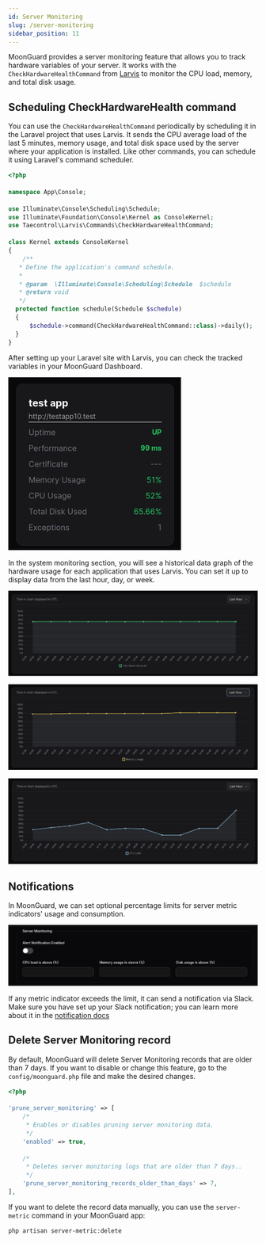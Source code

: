```yaml
---
id: Server Monitoring
slug: /server-monitoring
sidebar_position: 11
---
```


MoonGuard provides a server monitoring feature that allows you to track
hardware variables of your server. It works with the `CheckHardwareHealthCommand`
from [Larvis](https://github.com/taecontrol/larvis) to monitor the CPU load,
memory, and total disk usage.

## Scheduling CheckHardwareHealth command

You can use the `CheckHardwareHealthCommand` periodically by scheduling it in the
Laravel project that uses Larvis. It sends the CPU average load of the last 5
minutes, memory usage, and total disk space used by the server where your
application is installed. Like other commands, you can schedule it using
Laravel's command scheduler.

```php
<?php

namespace App\Console;

use Illuminate\Console\Scheduling\Schedule;
use Illuminate\Foundation\Console\Kernel as ConsoleKernel;
use Taecontrol\Larvis\Commands\CheckHardwareHealthCommand;

class Kernel extends ConsoleKernel
{
    /**
   * Define the application's command schedule.
   *
   * @param  \Illuminate\Console\Scheduling\Schedule  $schedule
   * @return void
   */
  protected function schedule(Schedule $schedule)
  {
      $schedule->command(CheckHardwareHealthCommand::class)->daily();
  }
}
```

After setting up your Laravel site with Larvis, you can check the tracked variables in your
MoonGuard Dashboard.

![dashboard-hardware](./server-monitoring/dashboard-hardware.png)

In the system monitoring section, you will see a historical data graph of the
hardware usage for each application that uses Larvis. You can set it up to display
data from the last hour, day, or week.

![server-monitoring1](./server-monitoring/server-monitoring1.png)

![server-monitoring2](./server-monitoring/server-monitoring2.png)

![server-monitoring3](./server-monitoring/server-monitoring3.png)

## Notifications

In MoonGuard, we can set optional percentage limits for server metric
indicators' usage and consumption.


![server-monitoring-limit](./server-monitoring/server-monitoring-limit.png)

If any metric indicator exceeds the limit, it can send a notification via Slack.
Make sure you have set up your Slack notification; you can learn more about it in
the [notification docs](./notifications/notifications-slack.md)

## Delete Server Monitoring record

By default, MoonGuard will delete Server Monitoring records that are older than
7 days. If you want to disable or change this feature, go to the `config/moonguard.php`
file and make the desired changes.

```php
<?php

'prune_server_monitoring' => [
    /*
     * Enables or disables pruning server monitoring data.
     */
    'enabled' => true,

    /*
     * Deletes server monitoring logs that are older than 7 days..
     */
    'prune_server_monitoring_records_older_than_days' => 7,
],
```

If you want to delete the record data manually, you can use the `server-metric` command
in your MoonGuard app:

```bash
php artisan server-metric:delete
```

